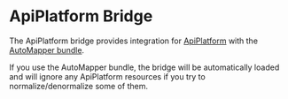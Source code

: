# ApiPlatform Bridge

The ApiPlatform bridge provides integration for [ApiPlatform](https://github.com/api-platform/core/) with the
[AutoMapper bundle](https://github.com/janephp/automapper-bundle).

If you use the AutoMapper bundle, the bridge will be automatically loaded and will ignore any ApiPlatform resources
if you try to normalize/denormalize some of them.
